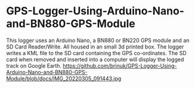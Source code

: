 # GPS-Logger-Using-Arduino-Nano-and-BN880-GPS-Module

This logger uses an Arduino Nano, a BN880 or BN220 GPS module and an SD Card Reader/Write. All housed in an small 3d printed box.
The logger writes a KML file to the SD card containing the GPS co-ordinates. The SD card when removed and inserted into a computer will display the logged track on Google Earth.
https://github.com/brinuk/GPS-Logger-Using-Arduino-Nano-and-BN880-GPS-Module/blob/docs/IMG_20220305_091443.jpg

